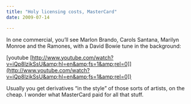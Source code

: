```yaml
---
title: "Holy licensing costs, MasterCard"
date: 2009-07-14

---
```


In one commercial, you’ll see Marlon Brando, Carols Santana, Marilyn Monroe and the Ramones, with a David Bowie tune in the background:

[youtube [http://www.youtube.com/watch?v=iQp8lzikSsU&amp;hl=en&amp;fs=1&amp;rel=0]](http://www.youtube.com/watch?v=iQp8lzikSsU&amp;hl=en&amp;fs=1&amp;rel=0])

Usually you get derivatives “in the style” of those sorts of artists, on the cheap. I wonder what MasterCard paid for all that stuff.
